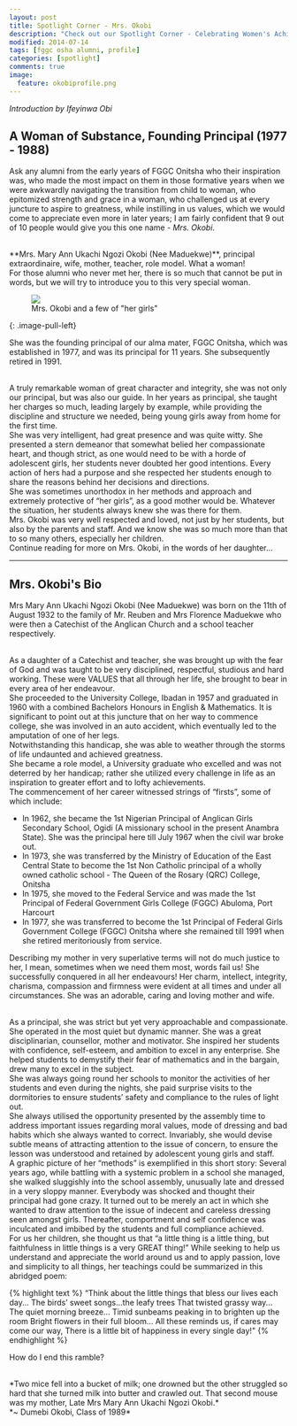 ```yaml
---
layout: post
title: Spotlight Corner - Mrs. Okobi
description: "Check out our Spotlight Corner - Celebrating Women's Achievements, featuring our inestimable founding principal, Mrs. Okobi"
modified: 2014-07-14
tags: [fggc osha alumni, profile]
categories: [spotlight]
comments: true
image:
  feature: okobiprofile.png
---
```

*Introduction by Ifeyinwa Obi*

## A Woman of Substance, Founding Principal (1977 - 1988)

Ask any alumni from the early years of FGGC Onitsha who their inspiration was, who made the most impact on them in those formative years when we were awkwardly navigating the transition from child to woman, who epitomized strength and grace in a woman, who challenged us at every juncture to aspire to greatness, while instilling in us values, which we would come to appreciate even more in later years; I am fairly confident that 9 out of 10 people would give you this one name - *Mrs. Okobi*.

<br>
**Mrs. Mary Ann Ukachi Ngozi Okobi (Nee Maduekwe)**, principal extraordinaire, wife, mother, teacher, role model. What a woman!

<br>
For those alumni who never met her, there is so much that cannot be put in words, but we will try to introduce you to this very special woman.

<figure>
	<a href="{{ site.url }}/images/okobigrp.gif"><img src="{{ site.url }}/images/okobigrp.gif"></a>
	<figcaption>Mrs. Okobi and a few of "her girls"</figcaption>
</figure>
{: .image-pull-left}

She was the founding principal of our alma mater, FGGC Onitsha, which was established in 1977, and was its principal for 11 years. She subsequently retired in 1991.

<br>
A truly remarkable woman of great character and integrity, she was not only our principal, but was also our guide. In her years as principal, she taught her charges so much, leading largely by example, while providing the discipline and structure we needed, being young girls away from home for the first time. 

<br>
She was very intelligent, had great presence and was quite witty. She presented a stern demeanor that somewhat belied her compassionate heart, and though strict, as one would need to be with a horde of adolescent girls, her students never doubted her good intentions. Every action of hers had a purpose and she respected her students enough to share the reasons behind her decisions and directions.

<br>
She was sometimes unorthodox in her methods and approach and extremely protective of “her girls”, as a good mother would be. Whatever the situation, her students always knew she was there for them. 

<br>
Mrs. Okobi was very well respected and loved, not just by her students, but also by the parents and staff. And we know she was so much more than that to so many others, especially her children.

<br>
Continue reading for more on Mrs. Okobi, in the words of her daughter...

---

## Mrs. Okobi's Bio 

Mrs Mary Ann Ukachi Ngozi Okobi (Nee Maduekwe) was born on the 11th of August 1932 to the family of Mr. Reuben and Mrs Florence Maduekwe who were then a Catechist of the Anglican Church and a school teacher respectively. 

<br>
As a daughter of a Catechist and teacher, she was brought up with the fear of God and was taught to be very disciplined, respectful, studious and hard working. These were VALUES that all through her life, she brought to bear in every area of her endeavour. 

<br>
She proceeded to the University College, Ibadan in 1957 and graduated in 1960 with a combined Bachelors Honours in English & Mathematics. It is significant to point out at this juncture that on her way to commence college, she was involved in an auto accident, which eventually led to the amputation of one of her legs. 

<br>
Notwithstanding this handicap, she was able to weather through the storms of life undaunted and achieved greatness. 

<br>
She became a role model, a University graduate who excelled and was not deterred by her handicap; rather she utilized every challenge in life as an inspiration to greater effort and to lofty achievements. 

<br>
The commencement of her career witnessed strings of “firsts”, some of which include: 

* In 1962, she became the 1st Nigerian Principal of Anglican Girls Secondary School, Ogidi (A missionary school in the present Anambra State). She was the principal here till July 1967 when the civil war broke out. 
* In 1973, she was transferred by the Ministry of Education of the East Central State to become the 1st Non Catholic principal of a wholly owned catholic school - The Queen of the Rosary (QRC) College, Onitsha 
* In 1975, she moved to the Federal Service and was made the 1st Principal of Federal Government Girls College (FGGC) Abuloma, Port Harcourt 
* In 1977, she was transferred to become the 1st Principal of Federal Girls Government College (FGGC) Onitsha where she remained till 1991 when she retired meritoriously from service. 

Describing my mother in very superlative terms will not do much justice to her, I mean, sometimes when we need them most, words fail us! She successfully conquered in all her endeavours! Her charm, intellect, integrity, charisma, compassion and firmness were evident at all times and under all circumstances. She was an adorable, caring and loving mother and wife. 

<br>
As a principal, she was strict but yet very approachable and compassionate. She operated in the most quiet but dynamic manner. She was a great disciplinarian, counsellor, mother and motivator. She inspired her students with confidence, self-esteem, and ambition to excel in any enterprise. She helped students to demystify their fear of mathematics and in the bargain, drew many to excel in the subject. 

<br>
She was always going round her schools to monitor the activities of her students and even during the nights, she paid surprise visits to the dormitories to ensure students’ safety and compliance to the rules of light out. 

<br>
She always utilised the opportunity presented by the assembly time to address important issues regarding moral values, mode of dressing and bad habits which she always wanted to correct. Invariably, she would devise subtle means of attracting attention to the issue of concern, to ensure the lesson was understood and retained by adolescent young girls and staff. 

<br>
A graphic picture of her “methods” is exemplified in this short story: Several years ago, while battling with a systemic problem in a school she managed, she walked sluggishly into the school assembly, unusually late and dressed in a very sloppy manner. Everybody was shocked and thought their principal had gone crazy. It turned out to be merely an act in which she wanted to draw attention to the issue of indecent and careless dressing seen amongst girls. Thereafter, comportment and self confidence was inculcated and imbibed by the students and full compliance achieved. 

<br>
For us her children, she thought us that “a little thing is a little thing, but faithfulness in little things is a very GREAT thing!” While seeking to help us understand and appreciate the world around us and to apply passion, love and simplicity to all things, her teachings could be summarized in this abridged poem: 

{% highlight text %}
“Think about the little things that bless our lives each day... 
The birds’ sweet songs...the leafy trees 
That twisted grassy way... 
The quiet morning breeze... 
Timid sunbeams peaking in to brighten up the room 
Bright flowers in their full bloom... 
All these reminds us, if cares may come our way, 
There is a little bit of happiness in every single day!" 
{% endhighlight %}

How do I end this ramble? 

<br>
*Two mice fell into a bucket of milk; one drowned but the other struggled so hard that she turned milk into butter and crawled out.  That second mouse was my mother, Late Mrs Mary Ann Ukachi Ngozi Okobi.*

<br>
*~ Dumebi Okobi, Class of 1989*
